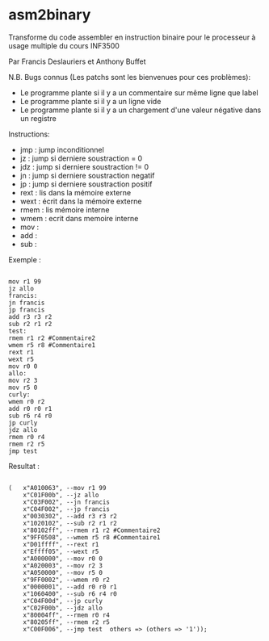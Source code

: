 asm2binary
==========

Transforme du code assembler en instruction binaire pour le processeur à usage multiple du cours INF3500

Par Francis Deslauriers et Anthony Buffet

N.B.
Bugs connus (Les patchs sont les bienvenues pour ces problèmes): 
- Le programme plante  si il y a un commentaire sur même ligne que label
- Le programme plante  si il y a un ligne vide
- Le programme plante  si il y a un chargement d'une valeur négative dans un registre

Instructions:
- jmp : jump inconditionnel	
- jz : jump si derniere soustraction = 0	
- jdz : jump si derniere soustraction != 0
- jn : jump si derniere soustraction negatif	
- jp : jump si derniere soustraction positif
- rext : lis dans la mémoire externe
- wext : écrit dans la mémoire externe
- rmem : lis mémoire interne
- wmem : ecrit dans memoire interne
- mov : 
- add :
- sub : 

Exemple : 
<pre><code>
mov r1 99
jz allo
francis:
jn francis
jp francis
add r3 r3 r2
sub r2 r1 r2
test:
rmem r1 r2 #Commentaire2
wmem r5 r8 #Commentaire1
rext r1
wext r5
mov r0 0
allo:
mov r2 3
mov r5 0
curly:
wmem r0 r2
add r0 r0 r1
sub r6 r4 r0
jp curly
jdz allo
rmem r0 r4
rmem r2 r5
jmp test
</code></pre>

Resultat :

<pre><code>
(	x"A010063", --mov r1 99
	x"C01F00b", --jz allo
	x"C03F002", --jn francis
	x"C04F002", --jp francis
	x"0030302", --add r3 r3 r2
	x"1020102", --sub r2 r1 r2
	x"80102ff", --rmem r1 r2 #Commentaire2
	x"9FF0508", --wmem r5 r8 #Commentaire1
	x"D01ffff", --rext r1
	x"Effff05", --wext r5
	x"A000000", --mov r0 0
	x"A020003", --mov r2 3
	x"A050000", --mov r5 0
	x"9FF0002", --wmem r0 r2
	x"0000001", --add r0 r0 r1
	x"1060400", --sub r6 r4 r0
	x"C04F00d", --jp curly
	x"C02F00b", --jdz allo
	x"80004ff", --rmem r0 r4
	x"80205ff", --rmem r2 r5
	x"C00F006", --jmp test	others => (others => '1'));
</code></pre>
	
	